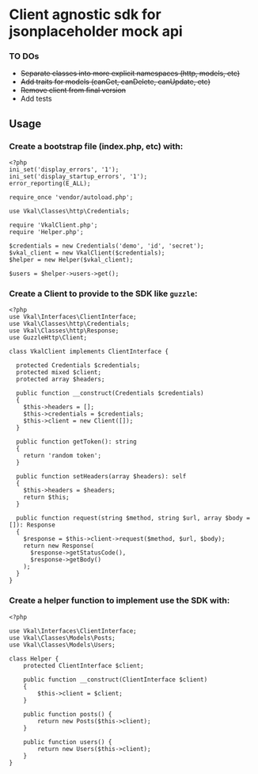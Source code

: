 # Client agnostic sdk for jsonplaceholder mock api

### TO DOs

* ~~Separate classes into more explicit namespaces (http, models, etc)~~
* ~~Add traits for models (canGet, canDelete, canUpdate, etc)~~
* ~~Remove client from final version~~
* Add tests

## Usage

### Create a bootstrap file (index.php, etc) with:

```
<?php
ini_set('display_errors', '1');
ini_set('display_startup_errors', '1');
error_reporting(E_ALL);

require_once 'vendor/autoload.php';

use Vkal\Classes\http\Credentials;

require 'VkalClient.php';
require 'Helper.php';

$credentials = new Credentials('demo', 'id', 'secret');
$vkal_client = new VkalClient($credentials);
$helper = new Helper($vkal_client);

$users = $helper->users->get();
```

### Create a Client to provide to the SDK like `guzzle`:

```
<?php
use Vkal\Interfaces\ClientInterface;
use Vkal\Classes\http\Credentials;
use Vkal\Classes\http\Response;
use GuzzleHttp\Client;

class VkalClient implements ClientInterface {

  protected Credentials $credentials;
  protected mixed $client;
  protected array $headers;

  public function __construct(Credentials $credentials)
  {
    $this->headers = [];
    $this->credentials = $credentials;
    $this->client = new Client([]);
  }

  public function getToken(): string
  {
    return 'random token';
  }

  public function setHeaders(array $headers): self
  {
    $this->headers = $headers;
    return $this;
  }

  public function request(string $method, string $url, array $body = []): Response
  {
    $response = $this->client->request($method, $url, $body);
    return new Response(
      $response->getStatusCode(),
      $response->getBody()
    );
  }
}
```

### Create a helper function to implement use the SDK with:

```
<?php

use Vkal\Interfaces\ClientInterface;
use Vkal\Classes\Models\Posts;
use Vkal\Classes\Models\Users;

class Helper {
    protected ClientInterface $client;

    public function __construct(ClientInterface $client)
    {
        $this->client = $client;
    }

    public function posts() {
        return new Posts($this->client);
    }

    public function users() {
        return new Users($this->client);
    }
}
```